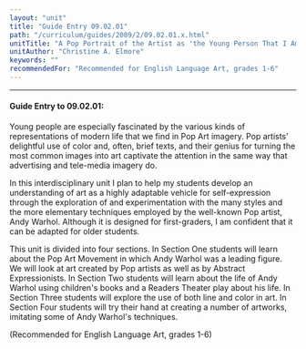 ```yaml
---
layout: "unit"
title: "Guide Entry 09.02.01"
path: "/curriculum/guides/2009/2/09.02.01.x.html"
unitTitle: "A Pop Portrait of the Artist as 'the Young Person That I Am,'"
unitAuthor: "Christine A. Elmore"
keywords: ""
recommendedFor: "Recommended for English Language Art, grades 1-6"
---
```

<body>
<hr/>
 <h4>
  Guide Entry to 09.02.01:
 </h4>
 Young people are especially fascinated by the various kinds of representations of modern life that we find in Pop Art imagery. Pop artists' delightful use of color and, often, brief texts, and their genius for turning the most common images into art captivate the attention in the same way that advertising and tele-media imagery do.
<p>
  In this interdisciplinary unit I plan to help my students develop an understanding of art as a highly adaptable vehicle for self-expression through the exploration of and experimentation with the many styles and the more elementary techniques employed by the well-known Pop artist, Andy Warhol. Although it is designed for first-graders, I am confident that it can be adapted for older students.
 </p>
<p>
  This unit is divided into four sections. In Section One students will learn about the Pop Art Movement in which Andy Warhol was a leading figure. We will look at art created by Pop artists as well as by Abstract Expressionists. In Section Two students will learn about the life of Andy Warhol using children's books and a Readers Theater play about his life. In Section Three students will explore the use of both line and color in art. In Section Four students will try their hand at creating a number of artworks, imitating some of Andy Warhol's techniques.
 </p>
<p>
  (Recommended for English Language Art, grades 1-6)
 </p>





</body>